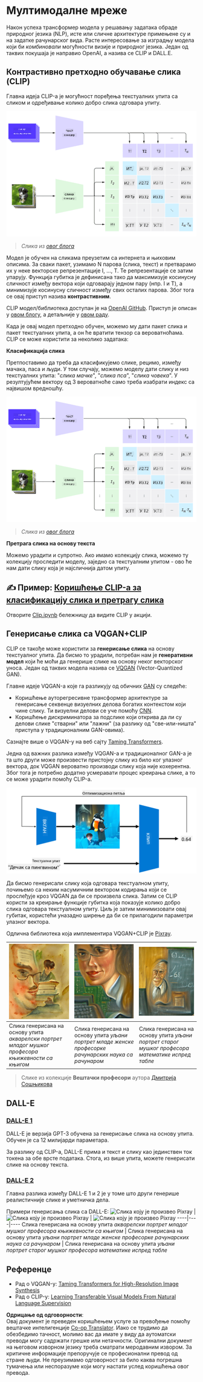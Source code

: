 <!--
CO_OP_TRANSLATOR_METADATA:
{
  "original_hash": "9c592c26aca16ca085d268c732284187",
  "translation_date": "2025-08-25T23:38:50+00:00",
  "source_file": "lessons/X-Extras/X1-MultiModal/README.md",
  "language_code": "sr"
}
-->
# Мултимодалне мреже

Након успеха трансформер модела у решавању задатака обраде природног језика (NLP), исте или сличне архитектуре примењене су и на задатке рачунарског вида. Расте интересовање за изградњу модела који би *комбиновали* могућности визије и природног језика. Један од таквих покушаја је направио OpenAI, а назива се CLIP и DALL.E.

## Контрастивно претходно обучавање слика (CLIP)

Главна идеја CLIP-а је могућност поређења текстуалних упита са сликом и одређивање колико добро слика одговара упиту.

![CLIP Архитектура](../../../../../translated_images/clip-arch.b3dbf20b4e8ed8be1c38e2bc6100fd3cc257c33cda4692b301be91f791b13ea7.sr.png)

> *Слика из [овог блога](https://openai.com/blog/clip/)*

Модел је обучен на сликама преузетим са интернета и њиховим описима. За сваки пакет, узимамо N парова (слика, текст) и претварамо их у неке векторске репрезентације I, ..., T. Те репрезентације се затим упарују. Функција губитка је дефинисана тако да максимизује косинусну сличност између вектора који одговарају једном пару (нпр. I и T), а минимизује косинусну сличност између свих осталих парова. Због тога се овај приступ назива **контрастивним**.

CLIP модел/библиотека доступан је на [OpenAI GitHub](https://github.com/openai/CLIP). Приступ је описан у [овом блогу](https://openai.com/blog/clip/), а детаљније у [овом раду](https://arxiv.org/pdf/2103.00020.pdf).

Када је овај модел претходно обучен, можемо му дати пакет слика и пакет текстуалних упита, а он ће вратити тензор са вероватноћама. CLIP се може користити за неколико задатака:

**Класификација слика**

Претпоставимо да треба да класификујемо слике, рецимо, између мачака, паса и људи. У том случају, можемо моделу дати слику и низ текстуалних упита: "*слика мачке*", "*слика пса*", "*слика човека*". У резултујућем вектору од 3 вероватноће само треба изабрати индекс са највишом вредношћу.

![CLIP за класификацију слика](../../../../../translated_images/clip-class.3af42ef0b2b19369a633df5f20ddf4f5a01d6c8ffa181e9d3a0572c19f919f72.sr.png)

> *Слика из [овог блога](https://openai.com/blog/clip/)*

**Претрага слика на основу текста**

Можемо урадити и супротно. Ако имамо колекцију слика, можемо ту колекцију проследити моделу, заједно са текстуалним упитом - ово ће нам дати слику која је најсличнија датом упиту.

## ✍️ Пример: [Коришћење CLIP-а за класификацију слика и претрагу слика](../../../../../lessons/X-Extras/X1-MultiModal/Clip.ipynb)

Отворите [Clip.ipynb](../../../../../lessons/X-Extras/X1-MultiModal/Clip.ipynb) бележницу да видите CLIP у акцији.

## Генерисање слика са VQGAN+CLIP

CLIP се такође може користити за **генерисање слика** на основу текстуалног упита. Да бисмо то урадили, потребан нам је **генеративни модел** који ће моћи да генерише слике на основу неког векторског уноса. Један од таквих модела назива се [VQGAN](https://compvis.github.io/taming-transformers/) (Vector-Quantized GAN).

Главне идеје VQGAN-а које га разликују од обичних [GAN](../../4-ComputerVision/10-GANs/README.md) су следеће:
* Коришћење ауторегресивне трансформер архитектуре за генерисање секвенце визуелних делова богатих контекстом који чине слику. Ти визуелни делови се уче помоћу [CNN](../../4-ComputerVision/07-ConvNets/README.md).
* Коришћење дискриминатора за подслике који открива да ли су делови слике "стварни" или "лажни" (за разлику од "све-или-ништа" приступа у традиционалним GAN-овима).

Сазнајте више о VQGAN-у на веб сајту [Taming Transformers](https://compvis.github.io/taming-transformers/).

Једна од важних разлика између VQGAN-а и традиционалног GAN-а је та што други може произвести пристојну слику из било ког улазног вектора, док VQGAN вероватно производи слику која није кохерентна. Због тога је потребно додатно усмеравати процес креирања слике, а то се може урадити помоћу CLIP-а.

![VQGAN+CLIP Архитектура](../../../../../translated_images/vqgan.5027fe05051dfa3101950cfa930303f66e6478b9bd273e83766731796e462d9b.sr.png)

Да бисмо генерисали слику која одговара текстуалном упиту, почињемо са неким насумичним вектором кодирања који се прослеђује кроз VQGAN да би се произвела слика. Затим се CLIP користи за креирање функције губитка која показује колико добро слика одговара текстуалном упиту. Циљ је затим минимизовати овај губитак, користећи уназадно ширење да би се прилагодили параметри улазног вектора.

Одлична библиотека која имплементира VQGAN+CLIP је [Pixray](http://github.com/pixray/pixray).

![Слика коју је произвео Pixray](../../../../../translated_images/a_closeup_watercolor_portrait_of_young_male_teacher_of_literature_with_a_book.2384968e9db8a0d09dc96de938b9f95bde8a7e1c721f48f286a7795bf16d56c7.sr.png) |  ![Слика коју је произвео Pixray](../../../../../translated_images/a_closeup_oil_portrait_of_young_female_teacher_of_computer_science_with_a_computer.e0b6495f210a439077e1c32cc8afdf714e634fe24dc78dc5aa45fd2f560b0ed5.sr.png) | ![Слика коју је произвео Pixray](../../../../../translated_images/a_closeup_oil_portrait_of_old_male_teacher_of_math.5362e67aa7fc2683b9d36a613b364deb7454760cd39205623fc1e3938fa133c0.sr.png)
----|----|----
Слика генерисана на основу упита *акварелски портрет младог мушког професора књижевности са књигом* | Слика генерисана на основу упита *уљани портрет младе женске професорке рачунарских наука са рачунаром* | Слика генерисана на основу упита *уљани портрет старог мушког професора математике испред табле*

> Слике из колекције **Вештачки професори** аутора [Дмитрија Сошњикова](http://soshnikov.com)

## DALL-E
### [DALL-E 1](https://openai.com/research/dall-e)
DALL-E је верзија GPT-3 обучена за генерисање слика на основу упита. Обучен је са 12 милијарди параметара.

За разлику од CLIP-а, DALL-E прима и текст и слику као јединствен ток токена за обе врсте података. Стога, из више упита, можете генерисати слике на основу текста.

### [DALL-E 2](https://openai.com/dall-e-2)
Главна разлика између DALL-E 1 и 2 је у томе што други генерише реалистичније слике и уметничка дела.

Примери генерисања слика са DALL-E:
![Слика коју је произвео Pixray](../../../../../translated_images/DALL·E%202023-06-20%2015.56.56%20-%20a%20closeup%20watercolor%20portrait%20of%20young%20male%20teacher%20of%20literature%20with%20a%20book.6c235e8271d9ed10ce985d86aeb241a58518958647973af136912116b9518fce.sr.png) |  ![Слика коју је произвео Pixray](../../../../../translated_images/DALL·E%202023-06-20%2015.57.43%20-%20a%20closeup%20oil%20portrait%20of%20young%20female%20teacher%20of%20computer%20science%20with%20a%20computer.f21dc4166340b6c8b4d1cb57efd1e22127407f9b28c9ac7afe11344065369e64.sr.png) | ![Слика коју је произвео Pixray](../../../../../translated_images/DALL·E%202023-06-20%2015.58.42%20-%20%20a%20closeup%20oil%20portrait%20of%20old%20male%20teacher%20of%20mathematics%20in%20front%20of%20blackboard.d331c2dfbdc3f7c46aa65c0809066f5e7ed4b49609cd259852e760df21051e4a.sr.png)
----|----|----
Слика генерисана на основу упита *акварелски портрет младог мушког професора књижевности са књигом* | Слика генерисана на основу упита *уљани портрет младе женске професорке рачунарских наука са рачунаром* | Слика генерисана на основу упита *уљани портрет старог мушког професора математике испред табле*

## Референце

* Рад о VQGAN-у: [Taming Transformers for High-Resolution Image Synthesis](https://compvis.github.io/taming-transformers/paper/paper.pdf)
* Рад о CLIP-у: [Learning Transferable Visual Models From Natural Language Supervision](https://arxiv.org/pdf/2103.00020.pdf)

**Одрицање од одговорности**:  
Овај документ је преведен коришћењем услуге за превођење помоћу вештачке интелигенције [Co-op Translator](https://github.com/Azure/co-op-translator). Иако се трудимо да обезбедимо тачност, молимо вас да имате у виду да аутоматски преводи могу садржати грешке или нетачности. Оригинални документ на његовом изворном језику треба сматрати меродавним извором. За критичне информације препоручује се професионални превод од стране људи. Не преузимамо одговорност за било каква погрешна тумачења или неспоразуме који могу настати услед коришћења овог превода.